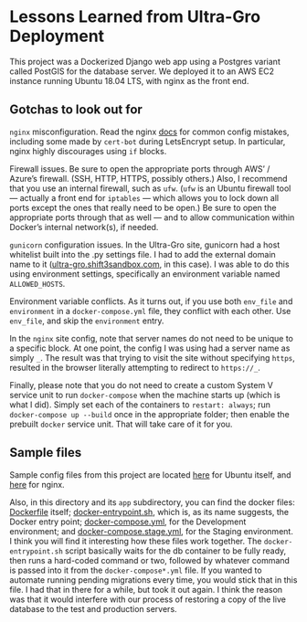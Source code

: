 # Lessons Learned from Ultra-Gro Deployment

This project was a Dockerized Django web app using a Postgres variant called PostGIS for the database server. We deployed it to an AWS EC2 instance running Ubuntu 18.04 LTS, with nginx as the front end.

## Gotchas to look out for

`nginx` misconfiguration. Read the nginx [docs](https://www.nginx.com/resources/wiki/start/topics/tutorials/config_pitfalls/) for common config mistakes, including some made by `cert-bot` during LetsEncrypt setup. In particular, nginx highly discourages using `if` blocks.

Firewall issues. Be sure to open the appropriate ports through AWS’ / Azure’s firewall. (SSH, HTTP, HTTPS, possibly others.) Also, I recommend that you use an internal firewall, such as `ufw`. (`ufw` is an Ubuntu firewall tool — actually a front end for `iptables` — which allows you to lock down all ports except the ones that really need to be open.) Be sure to open the appropriate ports through that as well — and to allow communication within Docker’s internal network(s), if needed.

`gunicorn` configuration issues. In the Ultra-Gro site, gunicorn had a host whitelist built into the .py settings file. I had to add the external domain name to it ([ultra-gro.shift3sandbox.com](https://ultra-gro.shift3sandbox.com), in this case). I was able to do this using environment settings, specifically an environment variable named `ALLOWED_HOSTS`.

Environment variable conflicts. As it turns out, if you use both `env_file` and `environment` in a `docker-compose.yml` file, they conflict with each other. Use `env_file`, and skip the `environment` entry.

In the `nginx` site config, note that server names do not need to be unique to a specific block. At one point, the config I was using had a server name as simply `_`. The result was that trying to visit the site without specifying `https`, resulted in the browser literally attempting to redirect to `https://_`.

Finally, please note that you do not need to create a custom System V service unit to run `docker-compose` when the machine starts up (which is what I did). Simply set each of the containers to `restart: always`; run `docker-compose up --build` once in the appropriate folder; then enable the prebuilt `docker` service unit. That will take care of it for you.

## Sample files

Sample config files from this project are located [here](../../../os/ubuntu/README.md) for Ubuntu itself, and [here](../../../tools/nginx/README.md) for nginx.

Also, in this directory and its `app` subdirectory, you can find the docker files: [Dockerfile](./app/Dockerfile) itself; [docker-entrypoint.sh](./app/docker-entrypoint.sh), which is, as its name suggests, the Docker entry point; [docker-compose.yml](./docker-compose.yml), for the Development environment; and [docker-compose.stage.yml](./docker-compose.stage.yml), for the Staging environment. I think you will find it interesting how these files work together. The `docker-entrypoint.sh` script basically waits for the db container to be fully ready, then runs a hard-coded command or two, followed by whatever command is passed into it from the `docker-compose*.yml` file. If you wanted to automate running pending migrations every time, you would stick that in this file. I had that in there for a while, but took it out again. I think the reason was that it would interfere with our process of restoring a copy of the live database to the test and production servers.
